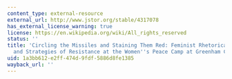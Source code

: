 ```yaml
---
content_type: external-resource
external_url: http://www.jstor.org/stable/4317078
has_external_license_warning: true
license: https://en.wikipedia.org/wiki/All_rights_reserved
status: ''
title: 'Circling the Missiles and Staining Them Red: Feminist Rhetorical Invention
  and Strategies of Resistance at the Women''s Peace Camp at Greenham Common'
uid: 1a3bb612-e2ff-474d-9fdf-5886d8fe1385
wayback_url: ''
---
```


